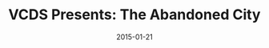 ---
layout: post
title:  "VCDS Presents: The Abandoned City"
date:   2015-01-21
order:  2
start:  "5:00"
end:    "10:00"
categories: events
---